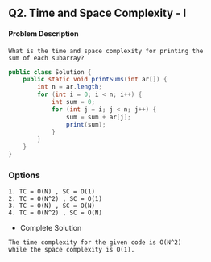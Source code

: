 ## Q2. Time and Space Complexity - I
#### Problem Description 
```text
What is the time and space complexity for printing the 
sum of each subarray?
```

```java
public class Solution {
    public static void printSums(int ar[]) {
        int n = ar.length;
        for (int i = 0; i < n; i++) {
            int sum = 0;
            for (int j = i; j < n; j++) {
                sum = sum + ar[j];
                print(sum);
            }
        }
    }
}
```
### Options
```text
1. TC = O(N) , SC = O(1)
2. TC = O(N^2) , SC = O(1)
3. TC = O(N) , SC = O(N)
4. TC = O(N^2) , SC = O(N)
```

* Complete Solution
```text
The time complexity for the given code is O(N^2)
while the space complexity is O(1).
```